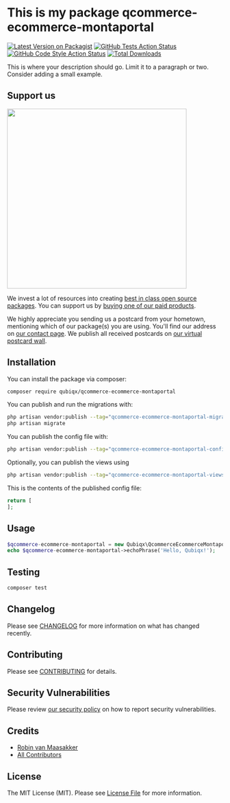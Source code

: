 # This is my package qcommerce-ecommerce-montaportal

[![Latest Version on Packagist](https://img.shields.io/packagist/v/qubiqx/qcommerce-ecommerce-montaportal.svg?style=flat-square)](https://packagist.org/packages/qubiqx/qcommerce-ecommerce-montaportal)
[![GitHub Tests Action Status](https://img.shields.io/github/workflow/status/qubiqx/qcommerce-ecommerce-montaportal/run-tests?label=tests)](https://github.com/qubiqx/qcommerce-ecommerce-montaportal/actions?query=workflow%3Arun-tests+branch%3Amain)
[![GitHub Code Style Action Status](https://img.shields.io/github/workflow/status/qubiqx/qcommerce-ecommerce-montaportal/Check%20&%20fix%20styling?label=code%20style)](https://github.com/qubiqx/qcommerce-ecommerce-montaportal/actions?query=workflow%3A"Check+%26+fix+styling"+branch%3Amain)
[![Total Downloads](https://img.shields.io/packagist/dt/qubiqx/qcommerce-ecommerce-montaportal.svg?style=flat-square)](https://packagist.org/packages/qubiqx/qcommerce-ecommerce-montaportal)

This is where your description should go. Limit it to a paragraph or two. Consider adding a small example.

## Support us

[<img src="https://github-ads.s3.eu-central-1.amazonaws.com/qcommerce-ecommerce-montaportal.jpg?t=1" width="419px" />](https://spatie.be/github-ad-click/qcommerce-ecommerce-montaportal)

We invest a lot of resources into creating [best in class open source packages](https://spatie.be/open-source). You can support us by [buying one of our paid products](https://spatie.be/open-source/support-us).

We highly appreciate you sending us a postcard from your hometown, mentioning which of our package(s) you are using. You'll find our address on [our contact page](https://spatie.be/about-us). We publish all received postcards on [our virtual postcard wall](https://spatie.be/open-source/postcards).

## Installation

You can install the package via composer:

```bash
composer require qubiqx/qcommerce-ecommerce-montaportal
```

You can publish and run the migrations with:

```bash
php artisan vendor:publish --tag="qcommerce-ecommerce-montaportal-migrations"
php artisan migrate
```

You can publish the config file with:

```bash
php artisan vendor:publish --tag="qcommerce-ecommerce-montaportal-config"
```

Optionally, you can publish the views using

```bash
php artisan vendor:publish --tag="qcommerce-ecommerce-montaportal-views"
```

This is the contents of the published config file:

```php
return [
];
```

## Usage

```php
$qcommerce-ecommerce-montaportal = new Qubiqx\QcommerceEcommerceMontaportal();
echo $qcommerce-ecommerce-montaportal->echoPhrase('Hello, Qubiqx!');
```

## Testing

```bash
composer test
```

## Changelog

Please see [CHANGELOG](CHANGELOG.md) for more information on what has changed recently.

## Contributing

Please see [CONTRIBUTING](.github/CONTRIBUTING.md) for details.

## Security Vulnerabilities

Please review [our security policy](../../security/policy) on how to report security vulnerabilities.

## Credits

- [Robin van Maasakker](https://github.com/Qubiqx)
- [All Contributors](../../contributors)

## License

The MIT License (MIT). Please see [License File](LICENSE.md) for more information.

